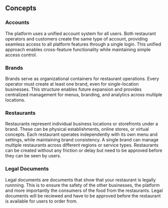 ## Concepts

### Accounts

The platform uses a unified account system for all users. Both restaurant operators and customers create the same type of account, providing seamless access to all platform features through a single login. This unified approach enables cross-feature functionality while maintaining simple access control.

### Brands

Brands serve as organizational containers for restaurant operations. Every operator must create at least one brand, even for single-location businesses. This structure enables future expansion and provides centralized management for menus, branding, and analytics across multiple locations.

### Restaurants

Restaurants represent individual business locations or storefronts under a brand. These can be physical establishments, online stores, or virtual concepts. Each restaurant operates independently with its own menu and settings, while maintaining brand consistency. A single brand can manage multiple restaurants across different regions or service types. Restaurants can be created without any friction or delay but need to be approved before they can be seen by users.

### Legal Documents

Legal documents are documents that show that your restaurant is legally runnning. This is to ensure the safety of the other businesses, the platform and more importantly the consumers of the food from the restaurants. Legal documents will be reciewed and have to be approved before the restaurant is available for users to order from.
